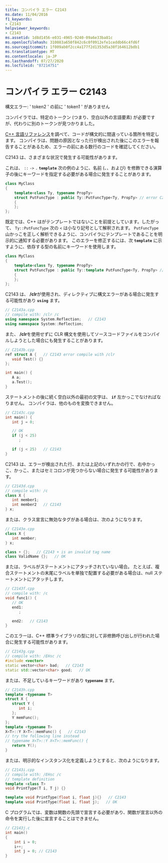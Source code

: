 ```yaml
---
title: コンパイラ エラー C2143
ms.date: 11/04/2016
f1_keywords:
- C2143
helpviewer_keywords:
- C2143
ms.assetid: 1d8d1456-e031-4965-9240-09a6e33ba81c
ms.openlocfilehash: 310083a650f842c6c0f0912efe1ceddb66c4fd6f
ms.sourcegitcommit: 1f009ab0f2cc4a177f2d1353d5a38f164612bdb1
ms.translationtype: MT
ms.contentlocale: ja-JP
ms.lasthandoff: 07/27/2020
ms.locfileid: "87214751"
---
```

# <a name="compiler-error-c2143"></a>コンパイラ エラー C2143

構文エラー: ' token2 ' の前に ' token1 ' がありません

コンパイラでは、特定のトークン (つまり、空白以外の言語要素) が必要ですが、代わりに別のトークンが見つかりました。

[C++ 言語リファレンス](../../cpp/cpp-language-reference.md)を調べて、コードが構文的に間違っている箇所を特定します。 コンパイラは、問題の原因となった行が検出された後にこのエラーを報告することがあるため、エラーの前にある数行のコードを確認してください。

C2143 は、さまざまな状況で発生する可能性があります。

これは、 `::` `->` `.` **`template`** 次の例のように、名前 (、、および) を修飾できる演算子の後にキーワードを指定する必要がある場合に発生することがあります。

```cpp
class MyClass
{
    template<class Ty, typename PropTy>
    struct PutFuncType : public Ty::PutFuncType<Ty, PropTy> // error C2143
    {
    };
};
```

既定では、C++ はがテンプレートではないことを前提としています。したがって、 `Ty::PutFuncType` 次の `<` は小なり記号として解釈されます。  `PutFuncType`山かっこを正しく解析できるように、コンパイラにテンプレートであることを明示的に通知する必要があります。 このエラーを修正するには、次 **`template`** に示すように、依存する型の名前にキーワードを使用します。

```cpp
class MyClass
{
    template<class Ty, typename PropTy>
    struct PutFuncType : public Ty::template PutFuncType<Ty, PropTy> // correct
    {
    };
};
```

C2143 は、 **/clr**が使用され、ディレクティブに構文エラーがある場合に発生する可能性があり **`using`** ます。

```cpp
// C2143a.cpp
// compile with: /clr /c
using namespace System.Reflection;   // C2143
using namespace System::Reflection;
```

また、 **/clr**を使用せずに CLR 構文を使用してソースコードファイルをコンパイルしようとした場合にも発生することがあります。

```cpp
// C2143b.cpp
ref struct A {   // C2143 error compile with /clr
   void Test() {}
};

int main() {
   A a;
   a.Test();
}
```

ステートメントの後に続く空白以外の最初の文字は、 **`if`** 左かっこでなければなりません。 コンパイラは、他のものを変換できません。

```cpp
// C2143c.cpp
int main() {
   int j = 0;

   // OK
   if (j < 25)
      ;

   if (j < 25)   // C2143
}
```

C2143 は、エラーが検出された行、または上記のいずれかの行で、右中かっこ、かっこ、またはセミコロンが見つからない場合に発生する可能性があります。

```cpp
// C2143d.cpp
// compile with: /c
class X {
   int member1;
   int member2   // C2143
} x;
```

または、クラス宣言に無効なタグがある場合は、次のようになります。

```cpp
// C2143e.cpp
class X {
   int member;
} x;

class + {};   // C2143 + is an invalid tag name
class ValidName {};   // OK
```

または、ラベルがステートメントにアタッチされていない場合。 たとえば、複合ステートメントの末尾にラベルを単独で配置する必要がある場合は、null ステートメントにアタッチします。

```cpp
// C2143f.cpp
// compile with: /c
void func1() {
   // OK
   end1:
      ;

   end2:   // C2143
}
```

このエラーは、C++ 標準ライブラリの型に対して非修飾呼び出しが行われた場合に発生する可能性があります。

```cpp
// C2143g.cpp
// compile with: /EHsc /c
#include <vector>
static vector<char> bad;   // C2143
static std::vector<char> good;   // OK
```

または、不足しているキーワードがあり **`typename`** ます。

```cpp
// C2143h.cpp
template <typename T>
struct X {
   struct Y {
      int i;
   };
   Y memFunc();
};
template <typename T>
X<T>::Y X<T>::memFunc() {   // C2143
// try the following line instead
// typename X<T>::Y X<T>::memFunc() {
   return Y();
}
```

または、明示的なインスタンス化を定義しようとすると、次のようになります。

```cpp
// C2143i.cpp
// compile with: /EHsc /c
// template definition
template <class T>
void PrintType(T i, T j) {}

template void PrintType(float i, float j){}   // C2143
template void PrintType(float i, float j);   // OK
```

C プログラムでは、変数は関数の先頭で宣言する必要があり、関数が宣言以外の命令を実行した後に宣言することはできません。

```C
// C2143j.c
int main()
{
    int i = 0;
    i++;
    int j = 0; // C2143
}
```

